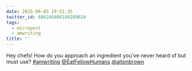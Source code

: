 ```yaml
---
date: 2015-06-03 19:51:35
twitter_id: 606246886140289024
tags:
  - micropost
  - amwriting
title: ''
---
```


Hey chefs! How do you approach an ingredient you've never heard of but must use? [#amwriting](https://twitter.com/hashtag/amwriting) [@EatFellowHumans](https://twitter.com/EatFellowHumans) [@altonbrown](https://twitter.com/altonbrown)
